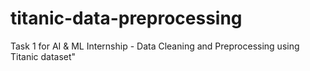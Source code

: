 # titanic-data-preprocessing
Task 1 for AI &amp; ML Internship - Data Cleaning and Preprocessing using Titanic dataset"
